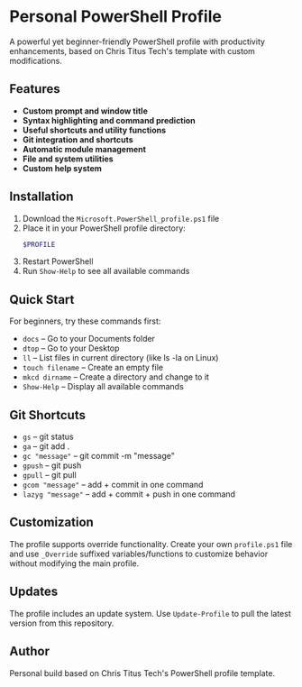 # Personal PowerShell Profile

A powerful yet beginner-friendly PowerShell profile with productivity enhancements, based on Chris Titus Tech's template with custom modifications.

## Features

- **Custom prompt and window title**
- **Syntax highlighting and command prediction**
- **Useful shortcuts and utility functions**
- **Git integration and shortcuts**
- **Automatic module management**
- **File and system utilities**
- **Custom help system**

## Installation

1. Download the `Microsoft.PowerShell_profile.ps1` file
2. Place it in your PowerShell profile directory:
   ```powershell
   $PROFILE
   ```
3. Restart PowerShell
4. Run `Show-Help` to see all available commands

## Quick Start

For beginners, try these commands first:
- `docs` – Go to your Documents folder
- `dtop` – Go to your Desktop
- `ll` – List files in current directory (like ls -la on Linux)
- `touch filename` – Create an empty file
- `mkcd dirname` – Create a directory and change to it
- `Show-Help` – Display all available commands

## Git Shortcuts

- `gs` – git status
- `ga` – git add .
- `gc "message"` – git commit -m "message"
- `gpush` – git push
- `gpull` – git pull
- `gcom "message"` – add + commit in one command
- `lazyg "message"` – add + commit + push in one command

## Customization

The profile supports override functionality. Create your own `profile.ps1` file and use `_Override` suffixed variables/functions to customize behavior without modifying the main profile.

## Updates

The profile includes an update system. Use `Update-Profile` to pull the latest version from this repository.

## Author

Personal build based on Chris Titus Tech's PowerShell profile template.